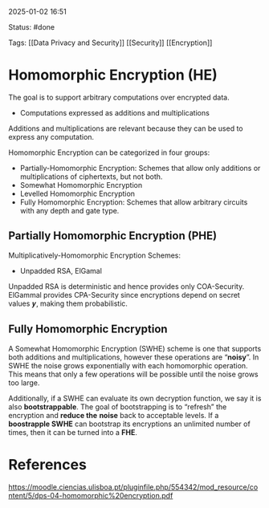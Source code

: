 2025-01-02 16:51

Status: #done 

Tags: [[Data Privacy and Security]] [[Security]] [[Encryption]] 

# Homomorphic Encryption (HE)

The goal is to support arbitrary computations over encrypted data.
- Computations expressed as additions and multiplications

Additions and multiplications are relevant because they can be used to express any computation.

Homomorphic Encryption can be categorized in four groups:
- Partially-Homomorphic Encryption: Schemes that allow only additions or multiplications of ciphertexts, but not both.
- Somewhat Homomorphic Encryption
- Levelled Homomorphic Encryption
- Fully Homomorphic Encryption: Schemes that allow arbitrary circuits with any depth and gate type.

## Partially Homomorphic Encryption (PHE)
Multiplicatively-Homomorphic Encryption Schemes:
- Unpadded RSA, ElGamal

Unpadded RSA is deterministic and hence provides only COA-Security.
ElGammal provides CPA-Security since encryptions depend on secret values 𝒚, making them probabilistic.

## Fully Homomorphic Encryption
A Somewhat Homomorphic Encryption (SWHE) scheme is one that supports both additions and multiplications, however these operations are “**noisy**”.
In SWHE the noise grows exponentially with each homomorphic
operation.
This means that only a few operations will be possible until the noise
grows too large.

Additionally, if a SWHE can evaluate its own decryption function, we say it is also **bootstrappable**.
The goal of bootstrapping is to “refresh” the encryption and **reduce the**
**noise** back to acceptable levels.
If a **boostrapple SWHE** can bootstrap its encryptions an unlimited number of times, then it can be turned into a **FHE**.
# References

https://moodle.ciencias.ulisboa.pt/pluginfile.php/554342/mod_resource/content/5/dps-04-homomorphic%20encryption.pdf